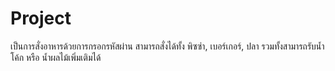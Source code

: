 # Project

เป็นการสั่งอาหารด้วยการกรอกรหัสผ่าน
สามารถสั่งได้ทั้ง พิซซ่า, เบอร์เกอร์, ปลา
รวมทั้งสามารถรับน้ำโค้ก หรือ น้ำผลไม้เพิ่มเติมได้
